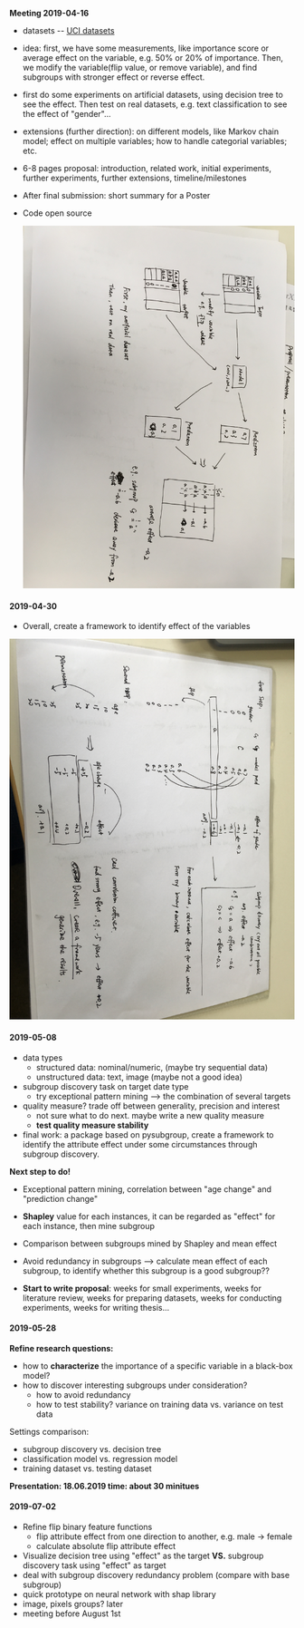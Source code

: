 **Meeting 2019-04-16**

- datasets -- [UCI datasets](https://archive.ics.uci.edu/ml/datasets.php) 

- idea: first, we have some measurements, like importance score or average effect on the variable, e.g. 50% or 20% of importance. Then, we modify the variable(flip value, or remove variable), and find subgroups with stronger effect or reverse effect.
- first do some experiments on artificial datasets, using decision tree to see the effect. Then test on real datasets, e.g. text classification to see the effect of "gender"...
- extensions (further direction): on different models, like Markov chain model; effect on multiple variables; how to handle categorial variables; etc. 



- 6-8 pages proposal: introduction, related work, initial experiments, further experiments, further extensions, timeline/milestones

- After final submission: short summary for a Poster

- Code open source
  

  ![IMG_5734](./first_meeting.JPG)



#### 2019-04-30

- Overall, create a framework to identify effect of the variables

![IMG](./second_meeting.JPG)



#### 2019-05-08

- data types
  - structured data: nominal/numeric, (maybe try sequential data)
  - unstructured data: text, image (maybe not a good idea)
- subgroup discovery task on target date type
  - try exceptional pattern mining --> the combination of several targets
- quality measure? trade off between generality, precision and interest
  - not sure what to do next. maybe write a new quality measure
  - **test quality measure stability** 
- final work: a package based on pysubgroup, create a framework to identify the attribute effect under some circumstances through subgroup discovery.



**Next step to do!**

- Exceptional pattern mining, correlation between "age change" and "prediction change"
- **Shapley** value for each instances, it can be regarded as "effect" for each instance, then mine subgroup
- Comparison between subgroups mined by Shapley and mean effect
- Avoid redundancy in subgroups --> calculate mean effect of each subgroup, to identify whether this subgroup is a good subgroup??

- **Start to write proposal**: weeks for small experiments, weeks for literature review, weeks for preparing datasets, weeks for conducting experiments, weeks for writing thesis...



#### 2019-05-28

**Refine research questions:**

- how to **characterize** the importance of a specific variable in a black-box model?
- how to discover interesting subgroups under consideration?
  - how to avoid redundancy
  - how to test stability? variance on training data vs. variance on test data

Settings comparison:

- subgroup discovery vs. decision tree
- classification model vs. regression model
- training dataset vs. testing dataset

**Presentation: 18.06.2019 time: about 30 minitues**



#### 2019-07-02

- Refine flip binary feature functions
  - flip attribute effect from one direction to another, e.g. male -> female
  - calculate absolute flip attribute effect 
- Visualize decision tree using "effect" as the target **VS.** subgroup discovery task using "effect" as target
- deal with subgroup discovery redundancy problem (compare with base subgroup)
- quick prototype on neural network with shap library
- image, pixels groups? later
- meeting before August 1st